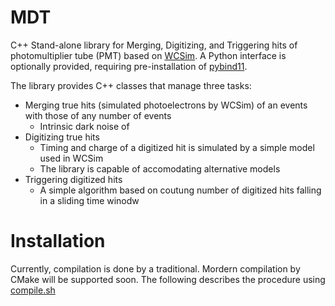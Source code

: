 # MDT
C++ Stand-alone library for Merging, Digitizing, and Triggering hits of photomultiplier tube (PMT) based on [WCSim](https://github.com/WCSim/WCSim). A Python interface is optionally provided, requiring pre-installation of [pybind11](https://pybind11.readthedocs.io/en/stable/installing.html).

The library provides C++ classes that manage three tasks:

 - Merging true hits (simulated photoelectrons by WCSim) of an events with those of any number of events
    - Intrinsic dark noise of 
 - Digitizing true hits
    - Timing and charge of a digitized hit is simulated by a simple model used in WCSim
    - The library is capable of accomodating alternative models 
 - Triggering digitized hits
    - A simple algorithm based on coutung number of digitized hits falling in a sliding time winodw
 
# Installation
Currently, compilation is done by a traditional. Mordern compilation by CMake will be supported soon. 
The following describes the procedure using [compile.sh](https://github.com/akutsuR/MDT/blob/master/compile.sh)
